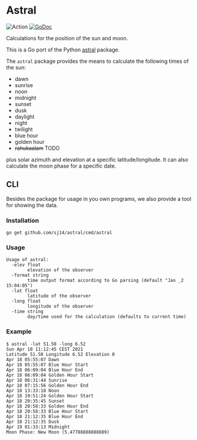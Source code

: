 # Astral

![Action](https://github.com/sj14/astral/workflows/Go/badge.svg)
[![GoDoc](https://godoc.org/github.com/sj14/astral?status.png)](https://godoc.org/github.com/sj14/astral)

Calculations for the position of the sun and moon.

This is a Go port of the Python [astral](https://github.com/sffjunkie/astral) package.

The `astral` package provides the means to calculate the following times of the sun:

* dawn
* sunrise
* noon
* midnight
* sunset
* dusk
* daylight
* night
* twilight
* blue hour
* golden hour
* ~~rahukaalam~~ TODO

plus solar azimuth and elevation at a specific latitude/longitude.
It can also calculate the moon phase for a specific date.

## CLI

Besides the package for usage in you own programs, we also provide a tool for showing the data.

### Installation

```text
go get github.com/sj14/astral/cmd/astral
```

### Usage

```text
Usage of astral:
  -elev float
        elevation of the observer
  -format string
        time output format according to Go parsing (default "Jan _2 15:04:05")
  -lat float
        latitude of the observer
  -long float
        longitude of the observer
  -time string
        day/time used for the calculation (defaults to current time)
```

### Example

```text
$ astral -lat 51.58 -long 6.52
Sun Apr 18 11:12:45 CEST 2021
Latitude 51.58 Longitude 6.52 Elevation 0
Apr 18 05:55:07 Dawn
Apr 18 05:55:07 Blue Hour Start
Apr 18 06:09:04 Blue Hour End
Apr 18 06:09:04 Golden Hour Start
Apr 18 06:31:44 Sunrise
Apr 18 07:15:56 Golden Hour End
Apr 18 13:33:18 Noon
Apr 18 19:51:24 Golden Hour Start
Apr 18 20:35:45 Sunset
Apr 18 20:58:33 Golden Hour End
Apr 18 20:58:33 Blue Hour Start
Apr 18 21:12:35 Blue Hour End
Apr 18 21:12:35 Dusk
Apr 19 01:33:13 Midnight
Moon Phase: New Moon (5.47788888888889)
```
